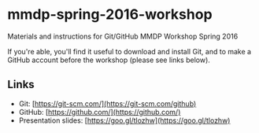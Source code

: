 # mmdp-spring-2016-workshop
Materials and instructions for Git/GitHub MMDP Workshop Spring 2016

If you're able, you'll find it useful to download and install Git, and to make a GitHub account before the workshop (please see links below).

## Links
* Git: [https://git-scm.com/](https://git-scm.com/github)
* GitHub: [https://github.com/](https://github.com/)
* Presentation slides: [https://goo.gl/tlozhw](https://goo.gl/tlozhw)
